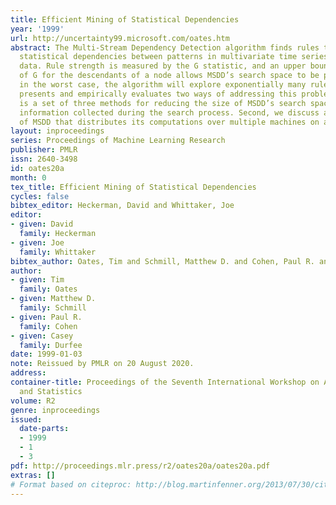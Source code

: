 ```yaml
---
title: Efficient Mining of Statistical Dependencies
year: '1999'
url: http://uncertainty99.microsoft.com/oates.htm
abstract: The Multi-Stream Dependency Detection algorithm finds rules that capture
  statistical dependencies between patterns in multivariate time series of categorical
  data. Rule strength is measured by the G statistic, and an upper bound on the value
  of G for the descendants of a node allows MSDD’s search space to be pruned. However,
  in the worst case, the algorithm will explore exponentially many rules. This paper
  presents and empirically evaluates two ways of addressing this problem. The first
  is a set of three methods for reducing the size of MSDD’s search space based on
  information collected during the search process. Second, we discuss an implementation
  of MSDD that distributes its computations over multiple machines on a network.
layout: inproceedings
series: Proceedings of Machine Learning Research
publisher: PMLR
issn: 2640-3498
id: oates20a
month: 0
tex_title: Efficient Mining of Statistical Dependencies
cycles: false
bibtex_editor: Heckerman, David and Whittaker, Joe
editor:
- given: David
  family: Heckerman
- given: Joe
  family: Whittaker
bibtex_author: Oates, Tim and Schmill, Matthew D. and Cohen, Paul R. and Durfee, Casey
author:
- given: Tim
  family: Oates
- given: Matthew D.
  family: Schmill
- given: Paul R.
  family: Cohen
- given: Casey
  family: Durfee
date: 1999-01-03
note: Reissued by PMLR on 20 August 2020.
address:
container-title: Proceedings of the Seventh International Workshop on Artificial Intelligence
  and Statistics
volume: R2
genre: inproceedings
issued:
  date-parts:
  - 1999
  - 1
  - 3
pdf: http://proceedings.mlr.press/r2/oates20a/oates20a.pdf
extras: []
# Format based on citeproc: http://blog.martinfenner.org/2013/07/30/citeproc-yaml-for-bibliographies/
---
```

